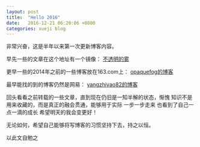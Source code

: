 ```yaml
---
layout: post
title:  "Hello 2016"
date:   2016-12-21 06:20:06 +0800
categories: xueji blog
---
```

非常兴奋，这是半年以来第一次更新博客内容。

早先一些的文章在这个地址有一个镜像：
[不透明的雾](http://xueji.usedig.com/)

更早一些的2014年之前的一些博客放在163.com上：
[opaquefog的博客](http://opaquefog.blog.163.com/)

最早能找的到的博客仍然是网易：
[yangzhiyao82的博客](http://blog.163.com/yangzhiyao82@126/)

回头看看之前转载的一些文章，直到现在仍旧是一知半解的状态，惭愧
知识不是用来收藏的，而是真正的融会贯通，能够用于实际
一步一步走来 也看到了自己一点一滴的成长
希望明天的我会变更好！

无论如何，希望自己能够将写博客的习惯坚持下去，持之以恒。

以此文自勉之
